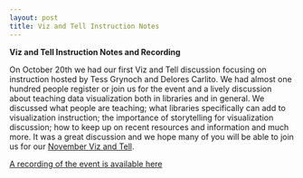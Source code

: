 ```yaml
---
layout: post
title: Viz and Tell Instruction Notes
---
```

**Viz and Tell Instruction Notes and Recording**

On October 20th we had our first Viz and Tell discussion focusing on instruction hosted by Tess Grynoch and Delores Carlito. We had almost one hundred people register or join us for the event and a lively discussion about teaching data visualization both in libraries and in general. We discussed what people are teaching; what libraries specifically can add to visualization instruction; the importance of storytelling for visualization discussion; how to keep up on recent resources and information and much more. It was a great discussion and we hope many of you will be able to join us for our [November Viz and Tell](https://visualizingthefuture.github.io/2020/10/27/viz-and-tell-assessment/).

[A recording of the event is available here](https://umich.box.com/s/vj41slnqy93f038ny1jatcmaqhnk186z)
